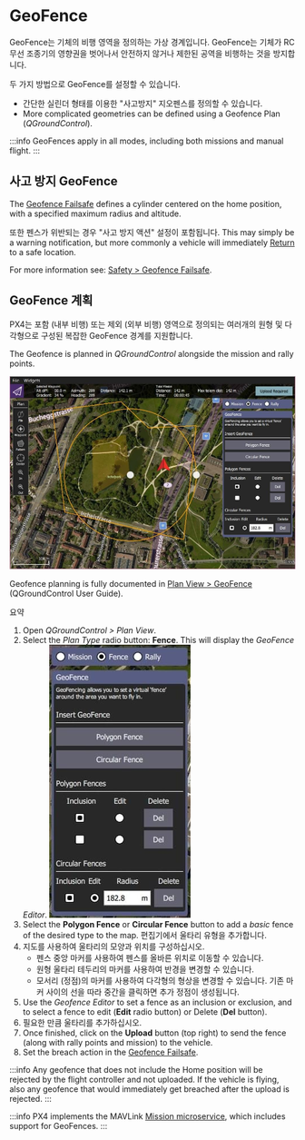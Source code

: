 # GeoFence

GeoFence는 기체의 비행 영역을 정의하는 가상 경계입니다.
GeoFence는 기체가 RC 무선 조종기의 영향권을 벗어나서 안전하지 않거나 제한된 공역을 비행하는 것을 방지합니다.

두 가지 방법으로 GeoFence를 설정할 수 있습니다.

- 간단한 실린더 형태를 이용한  "사고방지" 지오펜스를 정의할 수 있습니다.
- More complicated geometries can be defined using a Geofence Plan (_QGroundControl_).

:::info
GeoFences apply in all modes, including both missions and manual flight.
:::

## 사고 방지 GeoFence

The [Geofence Failsafe](../config/safety.md#geofence-failsafe) defines a cylinder centered on the home position, with a specified maximum radius and altitude.

또한 펜스가 위반되는 경우 "사고 방지 액션" 설정이 포함됩니다.
This may simply be a warning notification, but more commonly a vehicle will immediately [Return](../flight_modes/return.md) to a safe location.

For more information see: [Safety > Geofence Failsafe](../config/safety.md#geofence-failsafe).

## GeoFence 계획

PX4는 포함 (내부 비행) 또는 제외 (외부 비행) 영역으로 정의되는 여러개의 원형 및 다각형으로 구성된 복잡한 GeoFence 경계를 지원합니다.

The Geofence is planned in _QGroundControl_ alongside the mission and rally points.

![Geofence Plan](../../assets/qgc/plan_geofence/geofence_overview.jpg)

Geofence planning is fully documented in [Plan View > GeoFence](https://docs.qgroundcontrol.com/master/en/qgc-user-guide/plan_view/plan_geofence.html) (QGroundControl User Guide).

요약

1. Open _QGroundControl > Plan View_.
2. Select the _Plan Type_ radio button: **Fence**.
   This will display the _GeoFence Editor_.
   ![Geofence Plan](../../assets/qgc/plan_geofence/geofence_editor.jpg)
3. Select the **Polygon Fence** or **Circular Fence** button to add a _basic_ fence of the desired type to the map.
   편집기에서 울타리 유형을 추가합니다.
4. 지도를 사용하여 울타리의 모양과 위치를 구성하십시오.
   - 펜스 중앙 마커를 사용하여 펜스를 올바른 위치로 이동할 수 있습니다.
   - 원형 울타리 테두리의 마커를 사용하여 반경을 변경할 수 있습니다.
   - 모서리 (정점)의 마커를 사용하여 다각형의 형상을 변경할 수 있습니다.
      기존 마커 사이의 선을 따라 중간을 클릭하면 추가 정점이 생성됩니다.
5. Use the _Geofence Editor_ to set a fence as an inclusion or exclusion, and to select a fence to edit (**Edit** radio button) or Delete (**Del** button).
6. 필요한 만큼 울타리를 추가하십시오.
7. Once finished, click on the **Upload** button (top right) to send the fence (along with rally points and mission) to the vehicle.
8. Set the breach action in the [Geofence Failsafe](../config/safety.md#geofence-failsafe).

:::info
Any geofence that does not include the Home position will be rejected by the flight controller and not uploaded.
If the vehicle is flying, also any geofence that would immediately get breached after the upload is rejected.
:::

:::info
PX4 implements the MAVLink [Mission microservice](https://mavlink.io/en/services/mission.html), which includes support for GeoFences.
:::
